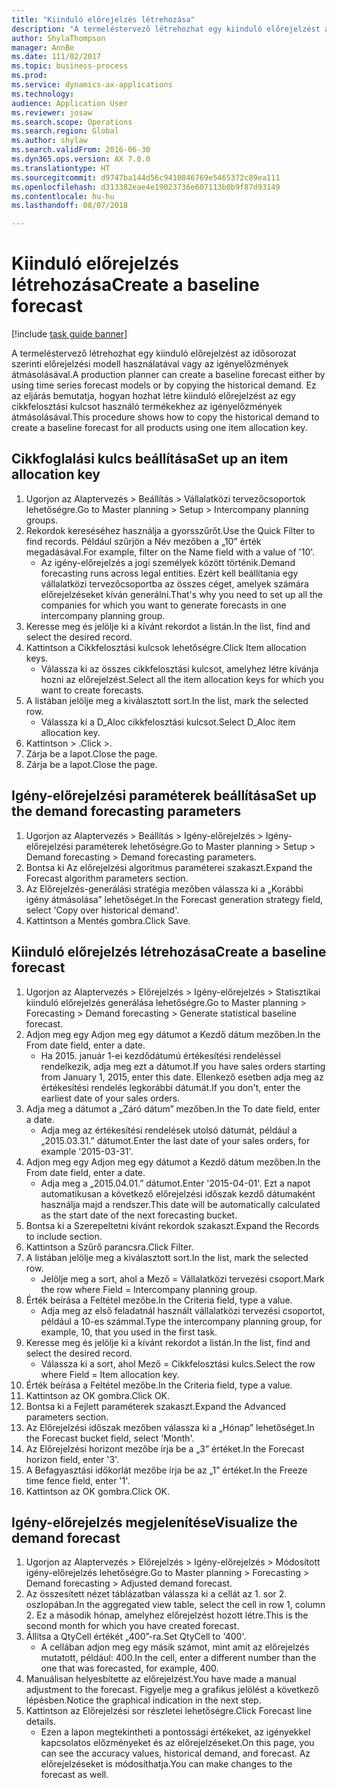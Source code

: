 ```yaml
--- 
title: "Kiinduló előrejelzés létrehozása"
description: "A termeléstervező létrehozhat egy kiinduló előrejelzést az idősorozat szerinti előrejelzési modell használatával vagy az igényelőzmények átmásolásával."
author: ShylaThompson
manager: AnnBe
ms.date: 111/02/2017
ms.topic: business-process
ms.prod: 
ms.service: dynamics-ax-applications
ms.technology: 
audience: Application User
ms.reviewer: josaw
ms.search.scope: Operations
ms.search.region: Global
ms.author: shylaw
ms.search.validFrom: 2016-06-30
ms.dyn365.ops.version: AX 7.0.0
ms.translationtype: HT
ms.sourcegitcommit: d9747ba144d56c9410846769e5465372c89ea111
ms.openlocfilehash: d313382eae4e19023736e607113b0b9f87d93149
ms.contentlocale: hu-hu
ms.lasthandoff: 08/07/2018

---
```

# <a name="create-a-baseline-forecast"></a><span data-ttu-id="2123b-103">Kiinduló előrejelzés létrehozása</span><span class="sxs-lookup"><span data-stu-id="2123b-103">Create a baseline forecast</span></span>

[!include [task guide banner](../../includes/task-guide-banner.md)]

<span data-ttu-id="2123b-104">A termeléstervező létrehozhat egy kiinduló előrejelzést az idősorozat szerinti előrejelzési modell használatával vagy az igényelőzmények átmásolásával.</span><span class="sxs-lookup"><span data-stu-id="2123b-104">A production planner can create a baseline forecast either by using time series forecast models or by copying the historical demand.</span></span> <span data-ttu-id="2123b-105">Ez az eljárás bemutatja, hogyan hozhat létre kiinduló előrejelzést az egy cikkfelosztási kulcsot használó termékekhez az igényelőzmények átmásolásával.</span><span class="sxs-lookup"><span data-stu-id="2123b-105">This procedure shows how to copy the historical demand to create a baseline forecast for all products using one item allocation key.</span></span> 


## <a name="set-up-an-item-allocation-key"></a><span data-ttu-id="2123b-106">Cikkfoglalási kulcs beállítása</span><span class="sxs-lookup"><span data-stu-id="2123b-106">Set up an item allocation key</span></span>
1. <span data-ttu-id="2123b-107">Ugorjon az Alaptervezés > Beállítás > Vállalatközi tervezőcsoportok lehetőségre.</span><span class="sxs-lookup"><span data-stu-id="2123b-107">Go to Master planning > Setup > Intercompany planning groups.</span></span>
2. <span data-ttu-id="2123b-108">Rekordok kereséséhez használja a gyorsszűrőt.</span><span class="sxs-lookup"><span data-stu-id="2123b-108">Use the Quick Filter to find records.</span></span> <span data-ttu-id="2123b-109">Például szűrjön a Név mezőben a „10” érték megadásával.</span><span class="sxs-lookup"><span data-stu-id="2123b-109">For example, filter on the Name field with a value of '10'.</span></span>
    * <span data-ttu-id="2123b-110">Az igény-előrejelzés a jogi személyek között történik.</span><span class="sxs-lookup"><span data-stu-id="2123b-110">Demand forecasting runs across legal entities.</span></span> <span data-ttu-id="2123b-111">Ezért kell beállítania egy vállalatközi tervezőcsoportba az összes céget, amelyek számára előrejelzéseket kíván generálni.</span><span class="sxs-lookup"><span data-stu-id="2123b-111">That's why you need to set up all the companies for which you want to generate forecasts in one intercompany planning group.</span></span>  
3. <span data-ttu-id="2123b-112">Keresse meg és jelölje ki a kívánt rekordot a listán.</span><span class="sxs-lookup"><span data-stu-id="2123b-112">In the list, find and select the desired record.</span></span>
4. <span data-ttu-id="2123b-113">Kattintson a Cikkfelosztási kulcsok lehetőségre.</span><span class="sxs-lookup"><span data-stu-id="2123b-113">Click Item allocation keys.</span></span>
    * <span data-ttu-id="2123b-114">Válassza ki az összes cikkfelosztási kulcsot, amelyhez létre kívánja hozni az előrejelzést.</span><span class="sxs-lookup"><span data-stu-id="2123b-114">Select all the item allocation keys for which you want to create forecasts.</span></span>  
5. <span data-ttu-id="2123b-115">A listában jelölje meg a kiválasztott sort.</span><span class="sxs-lookup"><span data-stu-id="2123b-115">In the list, mark the selected row.</span></span>
    * <span data-ttu-id="2123b-116">Válassza ki a D_Aloc cikkfelosztási kulcsot.</span><span class="sxs-lookup"><span data-stu-id="2123b-116">Select D_Aloc item allocation key.</span></span>  
6. <span data-ttu-id="2123b-117">Kattintson > .</span><span class="sxs-lookup"><span data-stu-id="2123b-117">Click >.</span></span>
7. <span data-ttu-id="2123b-118">Zárja be a lapot.</span><span class="sxs-lookup"><span data-stu-id="2123b-118">Close the page.</span></span>
8. <span data-ttu-id="2123b-119">Zárja be a lapot.</span><span class="sxs-lookup"><span data-stu-id="2123b-119">Close the page.</span></span>

## <a name="set-up-the-demand-forecasting-parameters"></a><span data-ttu-id="2123b-120">Igény-előrejelzési paraméterek beállítása</span><span class="sxs-lookup"><span data-stu-id="2123b-120">Set up the demand forecasting parameters</span></span>
1. <span data-ttu-id="2123b-121">Ugorjon az Alaptervezés > Beállítás > Igény-előrejelzés > Igény-előrejelzési paraméterek lehetőségre.</span><span class="sxs-lookup"><span data-stu-id="2123b-121">Go to Master planning > Setup > Demand forecasting > Demand forecasting parameters.</span></span>
2. <span data-ttu-id="2123b-122">Bontsa ki Az előrejelzési algoritmus paraméterei szakaszt.</span><span class="sxs-lookup"><span data-stu-id="2123b-122">Expand the Forecast algorithm parameters section.</span></span>
3. <span data-ttu-id="2123b-123">Az Előrejelzés-generálási stratégia mezőben válassza ki a „Korábbi igény átmásolása” lehetőséget.</span><span class="sxs-lookup"><span data-stu-id="2123b-123">In the Forecast generation strategy field, select 'Copy over historical demand'.</span></span>
4. <span data-ttu-id="2123b-124">Kattintson a Mentés gombra.</span><span class="sxs-lookup"><span data-stu-id="2123b-124">Click Save.</span></span>

## <a name="create-a-baseline-forecast"></a><span data-ttu-id="2123b-125">Kiinduló előrejelzés létrehozása</span><span class="sxs-lookup"><span data-stu-id="2123b-125">Create a baseline forecast</span></span>
1. <span data-ttu-id="2123b-126">Ugorjon az Alaptervezés > Előrejelzés > Igény-előrejelzés > Statisztikai kiinduló előrejelzés generálása lehetőségre.</span><span class="sxs-lookup"><span data-stu-id="2123b-126">Go to Master planning > Forecasting > Demand forecasting > Generate statistical baseline forecast.</span></span>
2. <span data-ttu-id="2123b-127">Adjon meg egy
Adjon meg egy dátumot a Kezdő dátum mezőben.</span><span class="sxs-lookup"><span data-stu-id="2123b-127">In the From date field, enter a date.</span></span>
    * <span data-ttu-id="2123b-128">Ha 2015. január 1-ei kezdődátumú értékesítési rendeléssel rendelkezik, adja meg ezt a dátumot.</span><span class="sxs-lookup"><span data-stu-id="2123b-128">If you have sales orders starting from January 1, 2015, enter this date.</span></span> <span data-ttu-id="2123b-129">Ellenkező esetben adja meg az értékesítési rendelés legkorábbi dátumát.</span><span class="sxs-lookup"><span data-stu-id="2123b-129">If you don't, enter the earliest date of your sales orders.</span></span>  
3. <span data-ttu-id="2123b-130">Adja meg a dátumot a „Záró dátum” mezőben.</span><span class="sxs-lookup"><span data-stu-id="2123b-130">In the To date field, enter a date.</span></span>
    * <span data-ttu-id="2123b-131">Adja meg az értékesítési rendelések utolsó dátumát, például a „2015.03.31.” dátumot.</span><span class="sxs-lookup"><span data-stu-id="2123b-131">Enter the last date of your sales orders, for example '2015-03-31'.</span></span>  
4. <span data-ttu-id="2123b-132">Adjon meg egy
Adjon meg egy dátumot a Kezdő dátum mezőben.</span><span class="sxs-lookup"><span data-stu-id="2123b-132">In the From date field, enter a date.</span></span>
    * <span data-ttu-id="2123b-133">Adja meg a „2015.04.01.” dátumot.</span><span class="sxs-lookup"><span data-stu-id="2123b-133">Enter '2015-04-01'.</span></span> <span data-ttu-id="2123b-134">Ezt a napot automatikusan a következő előrejelzési időszak kezdő dátumaként használja majd a rendszer.</span><span class="sxs-lookup"><span data-stu-id="2123b-134">This date will be automatically calculated as the start date of the next forecasting bucket.</span></span>  
5. <span data-ttu-id="2123b-135">Bontsa ki a Szerepeltetni kívánt rekordok szakaszt.</span><span class="sxs-lookup"><span data-stu-id="2123b-135">Expand the Records to include section.</span></span>
6. <span data-ttu-id="2123b-136">Kattintson a Szűrő parancsra.</span><span class="sxs-lookup"><span data-stu-id="2123b-136">Click Filter.</span></span>
7. <span data-ttu-id="2123b-137">A listában jelölje meg a kiválasztott sort.</span><span class="sxs-lookup"><span data-stu-id="2123b-137">In the list, mark the selected row.</span></span>
    * <span data-ttu-id="2123b-138">Jelölje meg a sort, ahol a Mező = Vállalatközi tervezési csoport.</span><span class="sxs-lookup"><span data-stu-id="2123b-138">Mark the row where Field = Intercompany planning group.</span></span>  
8. <span data-ttu-id="2123b-139">Érték beírása a Feltétel mezőbe.</span><span class="sxs-lookup"><span data-stu-id="2123b-139">In the Criteria field, type a value.</span></span>
    * <span data-ttu-id="2123b-140">Adja meg az első feladatnál használt vállalatközi tervezési csoportot, például a 10-es számmal.</span><span class="sxs-lookup"><span data-stu-id="2123b-140">Type the intercompany planning group, for example, 10, that you used in the first task.</span></span>  
9. <span data-ttu-id="2123b-141">Keresse meg és jelölje ki a kívánt rekordot a listán.</span><span class="sxs-lookup"><span data-stu-id="2123b-141">In the list, find and select the desired record.</span></span>
    * <span data-ttu-id="2123b-142">Válassza ki a sort, ahol Mező = Cikkfelosztási kulcs.</span><span class="sxs-lookup"><span data-stu-id="2123b-142">Select the row where Field = Item allocation key.</span></span>  
10. <span data-ttu-id="2123b-143">Érték beírása a Feltétel mezőbe.</span><span class="sxs-lookup"><span data-stu-id="2123b-143">In the Criteria field, type a value.</span></span>
11. <span data-ttu-id="2123b-144">Kattintson az OK gombra.</span><span class="sxs-lookup"><span data-stu-id="2123b-144">Click OK.</span></span>
12. <span data-ttu-id="2123b-145">Bontsa ki a Fejlett paraméterek szakaszt.</span><span class="sxs-lookup"><span data-stu-id="2123b-145">Expand the Advanced parameters section.</span></span>
13. <span data-ttu-id="2123b-146">Az Előrejelzési időszak mezőben válassza ki a „Hónap” lehetőséget.</span><span class="sxs-lookup"><span data-stu-id="2123b-146">In the Forecast bucket field, select 'Month'.</span></span>
14. <span data-ttu-id="2123b-147">Az Előrejelzési horizont mezőbe írja be a „3” értéket.</span><span class="sxs-lookup"><span data-stu-id="2123b-147">In the Forecast horizon field, enter '3'.</span></span>
15. <span data-ttu-id="2123b-148">A Befagyasztási időkorlát mezőbe írja be az „1” értéket.</span><span class="sxs-lookup"><span data-stu-id="2123b-148">In the Freeze time fence field, enter '1'.</span></span>
16. <span data-ttu-id="2123b-149">Kattintson az OK gombra.</span><span class="sxs-lookup"><span data-stu-id="2123b-149">Click OK.</span></span>

## <a name="visualize-the-demand-forecast"></a><span data-ttu-id="2123b-150">Igény-előrejelzés megjelenítése</span><span class="sxs-lookup"><span data-stu-id="2123b-150">Visualize the demand forecast</span></span>
1. <span data-ttu-id="2123b-151">Ugorjon az Alaptervezés > Előrejelzés > Igény-előrejelzés > Módosított igény-előrejelzés lehetőségre.</span><span class="sxs-lookup"><span data-stu-id="2123b-151">Go to Master planning > Forecasting > Demand forecasting > Adjusted demand forecast.</span></span>
2. <span data-ttu-id="2123b-152">Az összesített nézet táblázatban válassza ki a cellát az 1. sor 2. oszlopában.</span><span class="sxs-lookup"><span data-stu-id="2123b-152">In the aggregated view table, select the cell in row 1, column 2.</span></span> <span data-ttu-id="2123b-153">Ez a második hónap, amelyhez előrejelzést hozott létre.</span><span class="sxs-lookup"><span data-stu-id="2123b-153">This is the second month for which you have created forecast.</span></span>
3. <span data-ttu-id="2123b-154">Állítsa a QtyCell értékét „400”-ra.</span><span class="sxs-lookup"><span data-stu-id="2123b-154">Set QtyCell to '400'.</span></span>
    * <span data-ttu-id="2123b-155">A cellában adjon meg egy másik számot, mint amit az előrejelzés mutatott, például: 400.</span><span class="sxs-lookup"><span data-stu-id="2123b-155">In the cell, enter a different number than the one that was forecasted, for example, 400.</span></span>  
4. <span data-ttu-id="2123b-156">Manuálisan helyesbítette az előrejelzést.</span><span class="sxs-lookup"><span data-stu-id="2123b-156">You have made a manual adjustment to the forecast.</span></span> <span data-ttu-id="2123b-157">Figyelje meg a grafikus jelölést a következő lépésben.</span><span class="sxs-lookup"><span data-stu-id="2123b-157">Notice the graphical indication in the next step.</span></span>
5. <span data-ttu-id="2123b-158">Kattintson az Előrejelzési sor részletei lehetőségre.</span><span class="sxs-lookup"><span data-stu-id="2123b-158">Click Forecast line details.</span></span>
    * <span data-ttu-id="2123b-159">Ezen a lapon megtekintheti a pontossági értékeket, az igényekkel kapcsolatos előzményeket és az előrejelzéseket.</span><span class="sxs-lookup"><span data-stu-id="2123b-159">On this page, you can see the accuracy values, historical demand, and forecast.</span></span> <span data-ttu-id="2123b-160">Az előrejelzéseket is módosíthatja.</span><span class="sxs-lookup"><span data-stu-id="2123b-160">You can make changes to the forecast as well.</span></span>  


